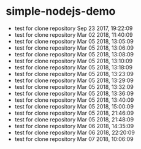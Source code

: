 # simple-nodejs-demo
* test for clone repository Sep 23 2017, 19:22:09
* test for clone repository Mar 02 2018, 11:40:09
* test for clone repository Mar 05 2018, 13:05:09
* test for clone repository Mar 05 2018, 13:06:09
* test for clone repository Mar 05 2018, 13:08:09
* test for clone repository Mar 05 2018, 13:10:09
* test for clone repository Mar 05 2018, 13:18:09
* test for clone repository Mar 05 2018, 13:23:09
* test for clone repository Mar 05 2018, 13:29:09
* test for clone repository Mar 05 2018, 13:32:09
* test for clone repository Mar 05 2018, 13:36:09
* test for clone repository Mar 05 2018, 13:40:09
* test for clone repository Mar 05 2018, 15:00:09
* test for clone repository Mar 05 2018, 21:46:09
* test for clone repository Mar 05 2018, 21:48:09
* test for clone repository Mar 06 2018, 14:35:09
* test for clone repository Mar 06 2018, 22:20:09
* test for clone repository Mar 07 2018, 10:06:09


